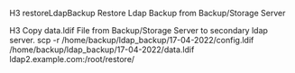 H3 restoreLdapBackup
Restore Ldap Backup from Backup/Storage Server

H3 Copy data.ldif File from Backup/Storage Server to secondary ldap server.
scp -r /home/backup/ldap_backup/17-04-2022/config.ldif /home/backup/ldap_backup/17-04-2022/data.ldif ldap2.example.com:/root/restore/
